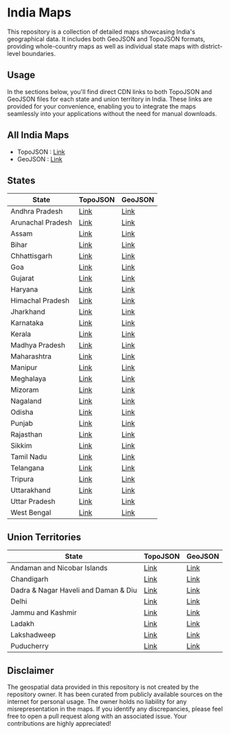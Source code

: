 # India Maps
This repository is a collection of detailed maps showcasing India's geographical data. It includes both GeoJSON and TopoJSON formats, providing whole-country maps as well as individual state maps with district-level boundaries.

## Usage

In the sections below, you'll find direct CDN links to both TopoJSON and GeoJSON files for each state and union territory in India. These links are provided for your convenience, enabling you to integrate the maps seamlessly into your applications without the need for manual downloads.

## All India Maps

- TopoJSON : [Link](https://cdn.jsdelivr.net/gh/udit-001/india-maps-data@440cf2e/topojson/india.json)
- GeoJSON : [Link](https://cdn.jsdelivr.net/gh/udit-001/india-maps-data@440cf2e/geojson/india.geojson)

## States

| State             | TopoJSON                                                                                       | GeoJSON                                                                                       |
|-------------------|-------------------------------------------------------------------------------------------------|-----------------------------------------------------------------------------------------------|
| Andhra Pradesh    | [Link](https://cdn.jsdelivr.net/gh/udit-001/india-maps-data@440cf2e/topojson/states/andhra-pradesh.json)     | [Link](https://cdn.jsdelivr.net/gh/udit-001/india-maps-data@440cf2e/geojson/states/andhra-pradesh.geojson)   |
| Arunachal Pradesh | [Link](https://cdn.jsdelivr.net/gh/udit-001/india-maps-data@440cf2e/topojson/states/arunachal-pradesh.json)  | [Link](https://cdn.jsdelivr.net/gh/udit-001/india-maps-data@440cf2e/geojson/states/arunachal-pradesh.geojson)|
| Assam             | [Link](https://cdn.jsdelivr.net/gh/udit-001/india-maps-data@440cf2e/topojson/states/assam.json)              | [Link](https://cdn.jsdelivr.net/gh/udit-001/india-maps-data@440cf2e/geojson/states/assam.geojson)           |
| Bihar             | [Link](https://cdn.jsdelivr.net/gh/udit-001/india-maps-data@440cf2e/topojson/states/bihar.json)              | [Link](https://cdn.jsdelivr.net/gh/udit-001/india-maps-data@440cf2e/geojson/states/bihar.geojson)           |
| Chhattisgarh      | [Link](https://cdn.jsdelivr.net/gh/udit-001/india-maps-data@440cf2e/topojson/states/chhattisgarh.json)       | [Link](https://cdn.jsdelivr.net/gh/udit-001/india-maps-data@440cf2e/geojson/states/chhattisgarh.geojson)    |
| Goa               | [Link](https://cdn.jsdelivr.net/gh/udit-001/india-maps-data@440cf2e/topojson/states/goa.json)                | [Link](https://cdn.jsdelivr.net/gh/udit-001/india-maps-data@440cf2e/geojson/states/goa.geojson)             |
| Gujarat           | [Link](https://cdn.jsdelivr.net/gh/udit-001/india-maps-data@440cf2e/topojson/states/gujarat.json)            | [Link](https://cdn.jsdelivr.net/gh/udit-001/india-maps-data@440cf2e/geojson/states/gujarat.geojson)         |
| Haryana           | [Link](https://cdn.jsdelivr.net/gh/udit-001/india-maps-data@440cf2e/topojson/states/haryana.json)            | [Link](https://cdn.jsdelivr.net/gh/udit-001/india-maps-data@440cf2e/geojson/states/haryana.geojson)         |
| Himachal Pradesh  | [Link](https://cdn.jsdelivr.net/gh/udit-001/india-maps-data@440cf2e/topojson/states/himachal-pradesh.json)   | [Link](https://cdn.jsdelivr.net/gh/udit-001/india-maps-data@440cf2e/geojson/states/himachal-pradesh.geojson)|
| Jharkhand         | [Link](https://cdn.jsdelivr.net/gh/udit-001/india-maps-data@440cf2e/topojson/states/jharkhand.json)          | [Link](https://cdn.jsdelivr.net/gh/udit-001/india-maps-data@440cf2e/geojson/states/jharkhand.geojson)       |
| Karnataka         | [Link](https://cdn.jsdelivr.net/gh/udit-001/india-maps-data@440cf2e/topojson/states/karnataka.json)          | [Link](https://cdn.jsdelivr.net/gh/udit-001/india-maps-data@440cf2e/geojson/states/karnataka.geojson)       |
| Kerala            | [Link](https://cdn.jsdelivr.net/gh/udit-001/india-maps-data@440cf2e/topojson/states/kerala.json)             | [Link](https://cdn.jsdelivr.net/gh/udit-001/india-maps-data@440cf2e/geojson/states/kerala.geojson)          |
| Madhya Pradesh    | [Link](https://cdn.jsdelivr.net/gh/udit-001/india-maps-data@440cf2e/topojson/states/madhya-pradesh.json)     | [Link](https://cdn.jsdelivr.net/gh/udit-001/india-maps-data@440cf2e/geojson/states/madhya-pradesh.geojson) |
| Maharashtra       | [Link](https://cdn.jsdelivr.net/gh/udit-001/india-maps-data@440cf2e/topojson/states/maharashtra.json)        | [Link](https://cdn.jsdelivr.net/gh/udit-001/india-maps-data@440cf2e/geojson/states/maharashtra.geojson)    |
| Manipur           | [Link](https://cdn.jsdelivr.net/gh/udit-001/india-maps-data@440cf2e/topojson/states/manipur.json)            | [Link](https://cdn.jsdelivr.net/gh/udit-001/india-maps-data@440cf2e/geojson/states/manipur.geojson)        |
| Meghalaya         | [Link](https://cdn.jsdelivr.net/gh/udit-001/india-maps-data@440cf2e/topojson/states/meghalaya.json)          | [Link](https://cdn.jsdelivr.net/gh/udit-001/india-maps-data@440cf2e/geojson/states/meghalaya.geojson)      |
| Mizoram           | [Link](https://cdn.jsdelivr.net/gh/udit-001/india-maps-data@440cf2e/topojson/states/mizoram.json)            | [Link](https://cdn.jsdelivr.net/gh/udit-001/india-maps-data@440cf2e/geojson/states/mizoram.geojson)        |
| Nagaland          | [Link](https://cdn.jsdelivr.net/gh/udit-001/india-maps-data@440cf2e/topojson/states/nagaland.json)           | [Link](https://cdn.jsdelivr.net/gh/udit-001/india-maps-data@440cf2e/geojson/states/nagaland.geojson)       |
| Odisha            | [Link](https://cdn.jsdelivr.net/gh/udit-001/india-maps-data@440cf2e/topojson/states/odisha.json)             | [Link](https://cdn.jsdelivr.net/gh/udit-001/india-maps-data@440cf2e/geojson/states/odisha.geojson)         |
| Punjab            | [Link](https://cdn.jsdelivr.net/gh/udit-001/india-maps-data@440cf2e/topojson/states/punjab.json)             | [Link](https://cdn.jsdelivr.net/gh/udit-001/india-maps-data@440cf2e/geojson/states/punjab.geojson)         |
| Rajasthan         | [Link](https://cdn.jsdelivr.net/gh/udit-001/india-maps-data@440cf2e/topojson/states/rajasthan.json)          | [Link](https://cdn.jsdelivr.net/gh/udit-001/india-maps-data@440cf2e/geojson/states/rajasthan.geojson)      |
| Sikkim            | [Link](https://cdn.jsdelivr.net/gh/udit-001/india-maps-data@440cf2e/topojson/states/sikkim.json)             | [Link](https://cdn.jsdelivr.net/gh/udit-001/india-maps-data@440cf2e/geojson/states/sikkim.geojson)         |
| Tamil Nadu        | [Link](https://cdn.jsdelivr.net/gh/udit-001/india-maps-data@440cf2e/topojson/states/tamil-nadu.json)         | [Link](https://cdn.jsdelivr.net/gh/udit-001/india-maps-data@440cf2e/geojson/states/tamil-nadu.geojson)     |
| Telangana         | [Link](https://cdn.jsdelivr.net/gh/udit-001/india-maps-data@440cf2e/topojson/states/telangana.json)          | [Link](https://cdn.jsdelivr.net/gh/udit-001/india-maps-data@440cf2e/geojson/states/telangana.geojson)      |
| Tripura           | [Link](https://cdn.jsdelivr.net/gh/udit-001/india-maps-data@440cf2e/topojson/states/tripura.json)            | [Link](https://cdn.jsdelivr.net/gh/udit-001/india-maps-data@440cf2e/geojson/states/tripura.geojson)        |
| Uttarakhand       | [Link](https://cdn.jsdelivr.net/gh/udit-001/india-maps-data@440cf2e/topojson/states/uttarakhand.json)        | [Link](https://cdn.jsdelivr.net/gh/udit-001/india-maps-data@440cf2e/geojson/states/uttarakhand.geojson)    |
| Uttar Pradesh     | [Link](https://cdn.jsdelivr.net/gh/udit-001/india-maps-data@440cf2e/topojson/states/uttar-pradesh.json)      | [Link](https://cdn.jsdelivr.net/gh/udit-001/india-maps-data@440cf2e/geojson/states/uttar-pradesh.geojson)  |
| West Bengal       | [Link](https://cdn.jsdelivr.net/gh/udit-001/india-maps-data@440cf2e/topojson/states/west-bengal.json)        | [Link](https://cdn.jsdelivr.net/gh/udit-001/india-maps-data@440cf2e/geojson/states/west-bengal.geojson)    |





## Union Territories

| State                                       | TopoJSON | GeoJSON |
|---------------------------------------------|----------|---------|
| Andaman and Nicobar Islands                | [Link](https://cdn.jsdelivr.net/gh/udit-001/india-maps-data@440cf2e/topojson/states/andaman-and-nicobar-islands.json) | [Link](https://cdn.jsdelivr.net/gh/udit-001/india-maps-data@440cf2e/geojson/states/andaman-and-nicobar-islands.geojson) |
| Chandigarh                                  | [Link](https://cdn.jsdelivr.net/gh/udit-001/india-maps-data@440cf2e/topojson/states/chandigarh.geojson) | [Link](https://cdn.jsdelivr.net/gh/udit-001/india-maps-data@440cf2e/geojson/states/chandigarh.geojson) |
| Dadra & Nagar Haveli and Daman & Diu | [Link](https://cdn.jsdelivr.net/gh/udit-001/india-maps-data@440cf2e/topojson/states/dnh-and-dd.json) | [Link](https://cdn.jsdelivr.net/gh/udit-001/india-maps-data@440cf2e/geojson/states/dnh-and-dd.geojson) |
| Delhi                                       | [Link](https://cdn.jsdelivr.net/gh/udit-001/india-maps-data@440cf2e/topojson/states/delhi.geojson) | [Link](https://cdn.jsdelivr.net/gh/udit-001/india-maps-data@440cf2e/geojson/states/delhi.geojson) |
| Jammu and Kashmir | [Link](https://cdn.jsdelivr.net/gh/udit-001/india-maps-data@440cf2e/topojson/states/jammu-and-kashmir.json)  | [Link](https://cdn.jsdelivr.net/gh/udit-001/india-maps-data@440cf2e/geojson/states/jammu-and-kashmir.geojson) |
| Ladakh | [Link](https://cdn.jsdelivr.net/gh/udit-001/india-maps-data@440cf2e/topojson/states/ladakh.json)  | [Link](https://cdn.jsdelivr.net/gh/udit-001/india-maps-data@440cf2e/geojson/states/ladakh.geojson)|
| Lakshadweep                                 | [Link](https://cdn.jsdelivr.net/gh/udit-001/india-maps-data@440cf2e/topojson/states/lakshadweep.geojson) | [Link](https://cdn.jsdelivr.net/gh/udit-001/india-maps-data@440cf2e/geojson/states/lakshadweep.geojson) |
| Puducherry                                  | [Link](https://cdn.jsdelivr.net/gh/udit-001/india-maps-data@440cf2e/topojson/states/puducherry.geojson) | [Link](https://cdn.jsdelivr.net/gh/udit-001/india-maps-data@440cf2e/geojson/states/puducherry.geojson) |

## Disclaimer

The geospatial data provided in this repository is not created by the repository owner. It has been curated from publicly available sources on the internet for personal usage. The owner holds no liability for any misrepresentation in the maps. If you identify any discrepancies, please feel free to open a pull request along with an associated issue. Your contributions are highly appreciated!
